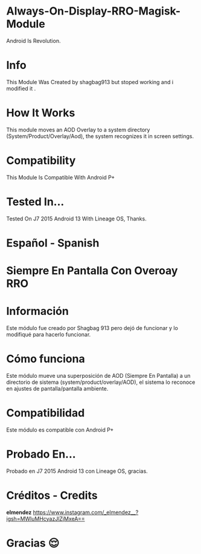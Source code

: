 # Always-On-Display-RRO-Magisk-Module
Android Is Revolution.

# Info
This Module Was Created by shagbag913 but stoped working and i modified it .

# How It Works
This module moves an AOD Overlay to a system directory (System/Product/Overlay/Aod), the system recognizes it in screen settings. 

# Compatibility 
This Module Is Compatible With Android P+

# Tested In...
Tested On J7 2015 Android 13 With Lineage OS, Thanks.


# Español - Spanish
# Siempre En Pantalla Con Overoay RRO

# Información
Este módulo fue creado por Shagbag 913 pero dejó de funcionar y lo modifiqué para hacerlo funcionar.

# Cómo funciona
Este módulo mueve una superposición de AOD (Siempre En Pantalla) a un directorio de sistema (system/product/overlay/AOD), el sistema lo reconoce en ajustes de pantalla/pantalla ambiente.

# Compatibilidad
Este módulo es compatible con Android P+

# Probado En...
Probado en J7 2015 Android 13 con Lineage OS, gracias.

# Créditos - Credits
__elmendez__
https://www.instagram.com/_elmendez__?igsh=MWluMHcyazJlZjMxeA==

# Gracias 😌 
